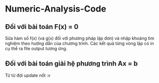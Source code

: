 # Numeric-Analysis-Code

## Đối với bài toán F(x) = 0
Sửa hàm số f(x) (và g(x) đối với phương pháp lặp đơn) và nhập khoảng tìm nghiệm theo hướng dẫn của chương trình. Các kết quả từng vòng lặp có in cụ thể ra file output tương ứng.

## Đối với bài toán giải hệ phương trình Ax = b
Từ từ đợi update nốt :v
